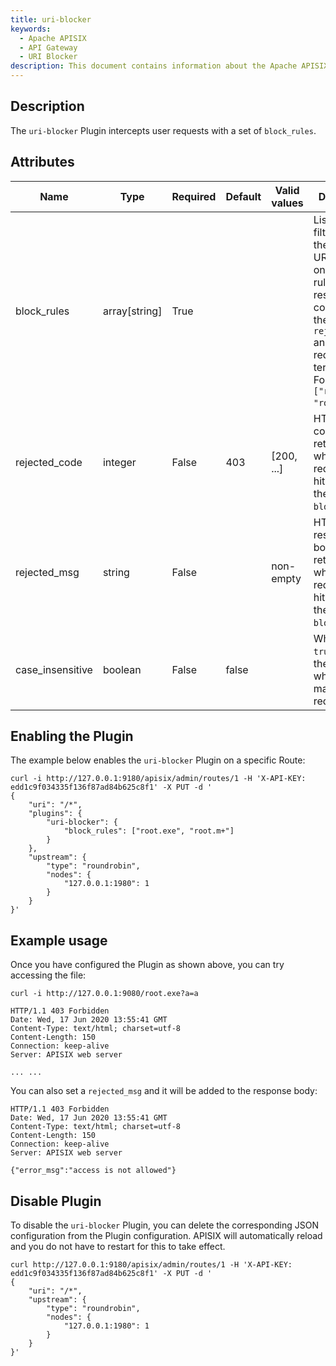 ```yaml
---
title: uri-blocker
keywords:
  - Apache APISIX
  - API Gateway
  - URI Blocker
description: This document contains information about the Apache APISIX uri-blocker Plugin.
---
```


<!--
#
# Licensed to the Apache Software Foundation (ASF) under one or more
# contributor license agreements.  See the NOTICE file distributed with
# this work for additional information regarding copyright ownership.
# The ASF licenses this file to You under the Apache License, Version 2.0
# (the "License"); you may not use this file except in compliance with
# the License.  You may obtain a copy of the License at
#
#     http://www.apache.org/licenses/LICENSE-2.0
#
# Unless required by applicable law or agreed to in writing, software
# distributed under the License is distributed on an "AS IS" BASIS,
# WITHOUT WARRANTIES OR CONDITIONS OF ANY KIND, either express or implied.
# See the License for the specific language governing permissions and
# limitations under the License.
#
-->

## Description

The `uri-blocker` Plugin intercepts user requests with a set of `block_rules`.

## Attributes

| Name             | Type          | Required | Default | Valid values | Description                                                                                                                                                                                           |
|------------------|---------------|----------|---------|--------------|-------------------------------------------------------------------------------------------------------------------------------------------------------------------------------------------------------|
| block_rules      | array[string] | True     |         |              | List of regex filter rules. If the request URI hits any one of the rules, the response code is set to the `rejected_code` and the user request is terminated. For example, `["root.exe", "root.m+"]`. |
| rejected_code    | integer       | False    | 403     | [200, ...]   | HTTP status code returned when the request URI hits any of the `block_rules`.                                                                                                                         |
| rejected_msg     | string        | False    |         | non-empty    | HTTP response body returned when the request URI hits any of the `block_rules`.                                                                                                                       |
| case_insensitive | boolean       | False    | false   |              | When set to `true`, ignores the case when matching request URI.                                                                                                                                       |

## Enabling the Plugin

The example below enables the `uri-blocker` Plugin on a specific Route:

```shell
curl -i http://127.0.0.1:9180/apisix/admin/routes/1 -H 'X-API-KEY: edd1c9f034335f136f87ad84b625c8f1' -X PUT -d '
{
    "uri": "/*",
    "plugins": {
        "uri-blocker": {
            "block_rules": ["root.exe", "root.m+"]
        }
    },
    "upstream": {
        "type": "roundrobin",
        "nodes": {
            "127.0.0.1:1980": 1
        }
    }
}'
```

## Example usage

Once you have configured the Plugin as shown above, you can try accessing the file:

```shell
curl -i http://127.0.0.1:9080/root.exe?a=a
```

```shell
HTTP/1.1 403 Forbidden
Date: Wed, 17 Jun 2020 13:55:41 GMT
Content-Type: text/html; charset=utf-8
Content-Length: 150
Connection: keep-alive
Server: APISIX web server

... ...
```

You can also set a `rejected_msg` and it will be added to the response body:

```shell
HTTP/1.1 403 Forbidden
Date: Wed, 17 Jun 2020 13:55:41 GMT
Content-Type: text/html; charset=utf-8
Content-Length: 150
Connection: keep-alive
Server: APISIX web server

{"error_msg":"access is not allowed"}
```

## Disable Plugin

To disable the `uri-blocker` Plugin, you can delete the corresponding JSON configuration from the Plugin configuration. APISIX will automatically reload and you do not have to restart for this to take effect.

```shell
curl http://127.0.0.1:9180/apisix/admin/routes/1 -H 'X-API-KEY: edd1c9f034335f136f87ad84b625c8f1' -X PUT -d '
{
    "uri": "/*",
    "upstream": {
        "type": "roundrobin",
        "nodes": {
            "127.0.0.1:1980": 1
        }
    }
}'
```
